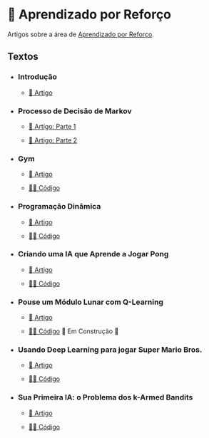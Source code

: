 # 🤖 Aprendizado por Reforço

Artigos sobre a área de [Aprendizado por Reforço](https://medium.com/turing-talks/aprendizado-por-refor%C3%A7o-1-introdu%C3%A7%C3%A3o-7382ebb641ab).

## Textos

- ### Introdução
  - [📑 Artigo](https://medium.com/turing-talks/aprendizado-por-refor%C3%A7o-1-introdu%C3%A7%C3%A3o-7382ebb641ab)

- ### Processo de Decisão de Markov
  - [📑 Artigo: Parte 1](https://medium.com/turing-talks/aprendizado-por-refor%C3%A7o-2-processo-de-decis%C3%A3o-de-markov-mdp-parte-1-84e69e05f007) 

  - [📑 Artigo: Parte 2](https://medium.com/turing-talks/aprendizado-por-refor%C3%A7o-3-processo-de-decis%C3%A3o-de-markov-parte-2-15fe4e2a4950)

- ### Gym
  - [📑 Artigo](https://medium.com/turing-talks/aprendizado-por-refor%C3%A7o-4-gym-d18ac1280628)

  - [👩‍💻 Código](./Gym/)

- ### Programação Dinâmica
  - [📑 Artigo](https://medium.com/turing-talks/aprendizado-por-refor%C3%A7o-5-programa%C3%A7%C3%A3o-din%C3%A2mica-8db4db386b67)

  - [👩‍💻 Código](./Programação%20Dinâmica/)

- ### Criando uma IA que Aprende a Jogar Pong
  - [📑 Artigo](https://medium.com/turing-talks/criando-uma-ia-que-aprende-a-jogar-pong-f379b0170017)

  - [👩‍💻 Código](./QLearningTabular/)

- ### Pouse um Módulo Lunar com Q-Learning
  - [📑 Artigo](https://medium.com/turing-talks/pouse-um-m%C3%B3dulo-lunar-com-deep-q-learning-1f4395ea764)

  - [👩‍💻 Código]() 🚧 Em Construção 🚧

- ### Usando Deep Learning para jogar Super Mario Bros.
  - [📑 Artigo](https://medium.com/turing-talks/usando-deep-learning-para-jogar-super-mario-bros-8d58eee6e9c2)

  - [👩‍💻 Código](https://github.com/Berbardo/MarioRL)

- ### Sua Primeira IA: o Problema dos k-Armed Bandits
  - [📑 Artigo](https://medium.com/turing-talks/sua-primeira-ia-o-problema-dos-k-armed-bandits-cc63732567b2)

  - [👩‍💻 Código](https://github.com/GrupoTuring/Aprendizado-por-Reforco/tree/master/Aprendizado%20por%20Refor%C3%A7o%20Cl%C3%A1ssico/Bandits/Agente%20Epsilon-Guloso)